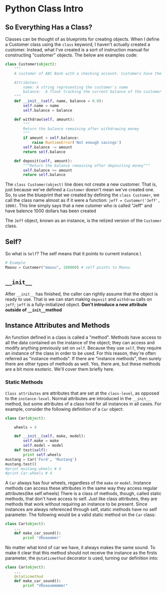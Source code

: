 # Python Class Intro
## So Everything Has a Class?
Classes can be thought of as blueprints for creating objects. When I define a Customer class using the `class` keyword, I haven't actually created a customer. Instead, what I've created is a sort of instruction manual for constructing "customer" objects. The below are examples code:
```python
class Customer(object):
	"""
	A customer of ABC Bank with a checking account. Customers have the following properties:

	Attributes:
		name: A string representing the customer's name
		balance:  A float tracking the current balance of the customer's account
	"""
	def __init__(self, name, balance = 0.0):
		self.name = name
		self.balance = balance

	def withdraw(self, amount):
		"""
		Return the balance remaining after withdrawing money
		"""
		if amount > self.balance:
			raise RuntimeError('Not enough savings')
		self.balance -= amount
		return self.balance

	def deposit(self, amount):
		"""Return the balance remaining after depositing money"""
		self.balance += amount
		return self.balance

```
The `class Customer(object)` line does not create a new customer. That is, just because we've defined a `Customer` doesn't mean we've created one.
So, to use the blueprint that we created by defining the `class Customer`, we call the class name almost as if it were a function:
`jeff = Customer('Jeff', 1000)`.
This line simply says that a new cutomer who is called "Jeff" and have balence 1000 dollars has been created

The `Jeff` object, known as an instance, is the relized version of the `Customer` class.
## Self?
So what is `Self`? The self means that it points to current instance.\
```python
# Example
Maoxu = Customer("maoxu", 100000) # self points to Maoxu
```
## `__init__`
After `__init__` has finished, the caller can rightly assume that the object is ready to use. That is we can start making `deposit` and `withdraw` calls on `jeff`; `jeff` is a fully-initialized object.
<b>Don't introduce a new attribule outside of `__init__`method</b>
## Instance Attributes and Methods
An function defined in a class is called a "method". Methods have access to all the data contained on the instance of the object; they can access and modify anything previously set on `self`. Because they use `self`, they require an instance of the class in order to be used. For this reason, they're often referred as "instance methods".
If there are "instance methods", then surely there are other types of methods as well. Yes, there are, but these methods are a bit more esoteric. We'll cover them briefly here.
### Static Methods
`Class attributes` are attributes that are set at the `class-level`, as opposed to the `instance-level`. Normal attributes are introduced in the `__init__` method, but some attributes of a class hold for all instances in all cases. For example, consider the following definition of a `Car` object:
```python
class Car(object):

    wheels = 4

    def __init__(self, make, model):
        self.make = make
        self.model = model
    def test(self):
    	print self.wheels
mustang = Car('Ford', 'Mustang')
mustang.test()
#print mustang.wheels # 4
#print Car.wheels # 4
```
A `Car` always has four wheels, regardless of the `make` or `model`. Instance methods can access these attributes in the same way they access regular attributes(like self.wheels)
There is a class of methods, though, called static methods, that don't have access to self. Just like class attributes, they are methods that work without requiring an instance to be present. Since instances are always referenced through self, static methods have no self parameter.
The following would be a valid static method on the `Car` class:
```python
class Car(object):
	...
	def make_car_sound():
		print 'VRooommm!'
```
No matter what kind of car we have, it always makes the same sound.
To make it clear that this method should not receive the instance as the firsts parameter, the `@staticmethod` decorator is used, turning our definition into:
```python
class Car(object):
	...
	@staticmethod
	def make_car_sound():
		print "VRoooommmmm!" 
```